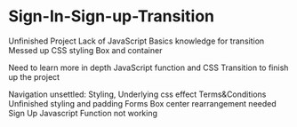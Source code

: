 # Sign-In-Sign-up-Transition

Unfinished Project
Lack of JavaScript Basics knowledge for transition
Messed up CSS styling Box and container

Need to learn more in depth JavaScript function and CSS Transition to finish up the project

Navigation unsettled: Styling, Underlying css effect
Terms&Conditions Unfinished styling and padding
Forms Box center rearrangement needed
Sign Up Javascript Function not working
